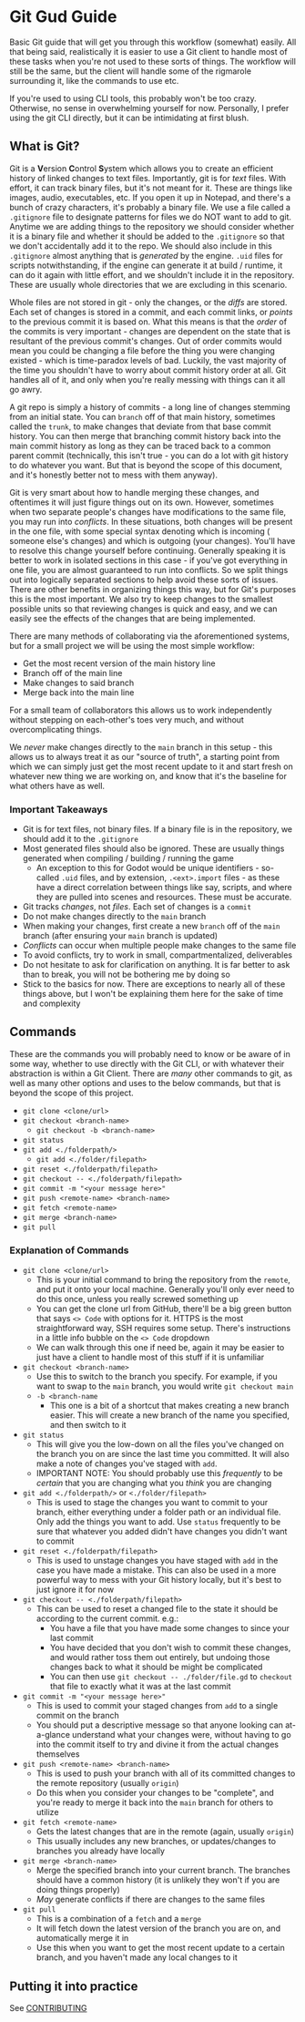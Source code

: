 ﻿# Git Gud Guide

Basic Git guide that will get you through this workflow (somewhat) easily. All that being said, realistically it is
easier to use a Git client to handle most of these tasks when you're not used to these sorts of things. The workflow
will still be the same, but the client will handle some of the rigmarole surrounding it, like the commands to use etc.

If you're used to using CLI tools, this probably won't be too crazy. Otherwise, no sense in overwhelming yourself for
now. Personally, I prefer using the git CLI directly, but it can be intimidating at first blush.

## What is Git?

Git is a **V**ersion **C**ontrol **S**ystem which allows you to create an efficient history of linked changes to text
files.
Importantly, git is for _text_ files. With effort, it can track binary files, but it's not meant for it. These are
things like images, audio, executables, etc. If you open it up in Notepad, and there's a bunch of crazy characters, it's
probably a binary file. We use a file called a `.gitignore` file to designate patterns for files we do NOT want to add
to git. Anytime we are adding things to the repository we should consider whether it is a binary file and whether it
should be added to the `.gitignore` so that we don't accidentally add it to the repo. We should also include in this
`.gitignore` almost anything that is _generated_ by the engine. `.uid` files for scripts notwithstanding, if the engine
can generate it at build / runtime, it can do it again with little effort, and we shouldn't include it in the
repository. These are usually whole directories that we are excluding in this scenario.

Whole files are not stored in git - only the changes, or the _diffs_ are stored. Each set of changes is stored in a
commit, and each commit links, or _points_ to the previous commit it is based on. What this means is that the _order_ of
the commits is very important - changes are dependent on the state that is resultant of the previous commit's changes.
Out of order commits would mean you could be changing a file before the thing you were changing existed - which is
time-paradox levels of bad. Luckily, the vast majority of the time you shouldn't have to worry about commit history
order at all. Git handles all of it, and only when you're really messing with things can it all go awry.

A git repo is simply a history of commits - a long line of changes stemming from an initial state. You can `branch` off
of that main history, sometimes called the `trunk`, to make changes that deviate from that base commit history. You can
then merge that branching commit history back into the main commit history as long as they can be traced back to a
common parent commit (technically, this isn't true - you can do a lot with git history to do whatever you want. But that
is beyond the scope of this document, and it's honestly better not to mess with them anyway).

Git is very smart about how to handle merging these changes, and oftentimes it will just figure things out on its own.
However, sometimes when two separate people's changes have modifications to the same file, you may run into _conflicts_.
In these situations, both changes will be present in the one file, with some special syntax denoting which is incoming (
someone else's changes) and which is outgoing (your changes). You'll have to resolve this change yourself before
continuing. Generally speaking it is better to work in isolated sections in this case - if you've got everything in one
file, you are almost guaranteed to run into conflicts. So we split things out into logically separated sections to help
avoid these sorts of issues. There are other benefits in organizing things this way, but for Git's purposes this is
the most important. We also try to keep changes to the smallest possible units so that reviewing changes is quick and
easy, and we can easily see the effects of the changes that are being implemented.

There are many methods of collaborating via the aforementioned systems, but for a small project we will be using the
most simple workflow:

- Get the most recent version of the main history line
- Branch off of the main line
- Make changes to said branch
- Merge back into the main line

For a small team of collaborators this allows us to work independently without stepping on each-other's toes very much,
and without overcomplicating things.

We _never_ make changes directly to the `main` branch in this setup - this allows us to always treat it as our "source
of truth", a starting point from which we can simply just get the most recent update to it and start fresh on whatever
new thing we are working on, and know that it's the baseline for what others have as well.

### Important Takeaways

- Git is for text files, not binary files. If a binary file is in the repository, we should add it to the `.gitignore`
- Most generated files should also be ignored. These are usually things generated when compiling / building / running
  the game
    - An exception to this for Godot would be unique identifiers - so-called `.uid` files, and by extension,
      `.<ext>.import` files - as these have a direct correlation between things like say, scripts, and where they are
      pulled into scenes and resources. These must be accurate.
- Git tracks _changes_, not _files_. Each set of changes is a `commit`
- Do not make changes directly to the `main` branch
- When making your changes, first create a new `branch` off of the `main` branch (after ensuring your `main` branch is
  updated)
- _Conflicts_ can occur when multiple people make changes to the same file
- To avoid conflicts, try to work in small, compartmentalized, deliverables
- Do not hesitate to ask for clarification on anything. It is far better to ask than to break, you will not be bothering
  me by doing so
- Stick to the basics for now. There are exceptions to nearly all of these things above, but I won't be explaining them
  here for the sake of time and complexity

## Commands

These are the commands you will probably need to know or be aware of in some way, whether to use directly with the Git
CLI, or with whatever their abstraction is within a Git Client. There are _many_ other commands to git, as well as many
other options and uses to the below commands, but that is beyond the scope of this project.

- `git clone <clone/url>`
- `git checkout <branch-name>`
    - `git checkout -b <branch-name>`
- `git status`
- `git add <./folderpath/>`
    - `git add <./folder/filepath>`
- `git reset <./folderpath/filepath>`
- `git checkout -- <./folderpath/filepath>`
- `git commit -m "<your message here>"`
- `git push <remote-name> <branch-name>`
- `git fetch <remote-name>`
- `git merge <branch-name>`
- `git pull`

### Explanation of Commands

- `git clone <clone/url>`
    - This is your initial command to bring the repository from the `remote`, and put it onto your local machine.
      Generally you'll only ever need to do this once, unless you really screwed something up
    - You can get the clone url from GitHub, there'll be a big green button that says `<> Code` with options for it.
      HTTPS is the most straightforward way, SSH requires some setup. There's instructions in a little info bubble on
      the `<> Code` dropdown
    - We can walk through this one if need be, again it may be easier to just have a client to handle most of this stuff
      if it
      is unfamiliar
- `git checkout <branch-name>`
    - Use this to switch to the branch you specify. For example, if you want to swap to the `main` branch, you would
      write `git checkout main`
    - `-b <branch-name`
        - This one is a bit of a shortcut that makes creating a new branch easier. This will create a new branch of the
          name you specified, and then switch to it
- `git status`
    - This will give you the low-down on all the files you've changed on the branch you on are since the last time you
      committed. It will also make a note of changes you've staged with `add`.
    - IMPORTANT NOTE: You should probably use this _frequently_ to be _certain_ that you are changing what you _think_
      you are changing
- `git add <./folderpath/>` or `<./folder/filepath>`
    - This is used to stage the changes you want to commit to your branch, either everything under a folder path or an
      individual file. Only add the things you want to add. Use `status` frequently to be sure that whatever you added
      didn't have changes you didn't want to commit
- `git reset <./folderpath/filepath>`
    - This is used to unstage changes you have staged with `add` in the case you have made a mistake. This can also be
      used in a more powerful way to mess with your Git history locally, but it's best to just ignore it for now
- `git checkout -- <./folderpath/filepath>`
    - This can be used to reset a changed file to the state it should be according to the current commit. e.g.:
        - You have a file that you have made some changes to since your last commit
        - You have decided that you don't wish to commit these changes, and would rather toss them out entirely, but
          undoing
          those changes back to what it should be might be complicated
        - You can then use `git checkout -- ./folder/file.gd` to `checkout` that file to exactly what it was at the last
          commit
- `git commit -m "<your message here>"`
    - This is used to commit your staged changes from `add` to a single commit on the branch
    - You should put a descriptive message so that anyone looking can at-a-glance understand what your changes were,
      without having to go into the commit itself to try and divine it from the actual changes themselves
- `git push <remote-name> <branch-name>`
    - This is used to push your branch with all of its committed changes to the remote repository (usually `origin`)
    - Do this when you consider your changes to be "complete", and you're ready to merge it back into the `main` branch
      for others to utilize
- `git fetch <remote-name>`
    - Gets the latest changes that are in the remote (again, usually `origin`)
    - This usually includes any new branches, or updates/changes to branches you already have locally
- `git merge <branch-name>`
    - Merge the specified branch into your current branch. The branches should have a common history (it is unlikely
      they won't if you are doing things properly)
    - _May_ generate conflicts if there are changes to the same files
- `git pull`
    - This is a combination of a `fetch` and a `merge`
    - It will fetch down the latest version of the branch you are on, and automatically merge it in
    - Use this when you want to get the most recent update to a certain branch, and you haven't made any local changes
      to it


## Putting it into practice

See [CONTRIBUTING](./CONTRIBUTING.md)
